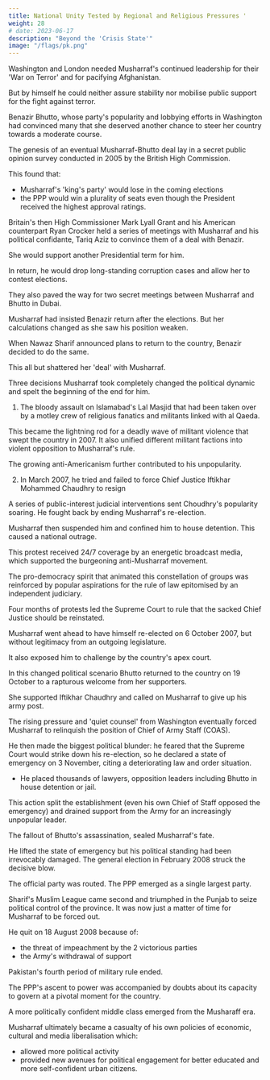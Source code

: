 ```yaml
---
title: National Unity Tested by Regional and Religious Pressures '
weight: 28
# date: 2023-06-17
description: "Beyond the 'Crisis State'"
image: "/flags/pk.png"
---
```



Washington and London needed Musharraf's continued leadership for their 'War on Terror' and for pacifying Afghanistan. 

But by himself he could neither assure stability nor mobilise public support for the fight against terror.

Benazir Bhutto, whose party's popularity and lobbying efforts in Washington had convinced many that she deserved another chance to steer her country towards a moderate course.

The genesis of an eventual Musharraf-Bhutto deal lay in a secret public opinion survey conducted in 2005 by the British High Commission.

This found that:
- Musharraf's 'king's party' would lose in the coming elections
- the PPP would win a plurality of seats even though the President received the highest approval ratings.

Britain's then High Commissioner Mark Lyall Grant and his American counterpart Ryan Crocker held a series of meetings with Musharraf and his political confidante, Tariq Aziz to convince them of a deal with Benazir.

She would support another Presidential term for him.

In return, he would drop long-standing corruption cases and allow her to contest elections. 

<!-- Long discussions at Army House between Musharraf, the American and British envoys, Aziz and the President's chief of staff General Hamid Javed shaped the contours of this deal.  -->

They also paved the way for two secret meetings between Musharraf and Bhutto in Dubai.

Musharraf had insisted Benazir return after the elections. But her calculations changed as she saw his position weaken. 

When Nawaz Sharif announced plans to return to the country, Benazir decided to do the same.

This all but shattered her 'deal' with Musharraf.

Three decisions Musharraf took completely changed the political dynamic and spelt the beginning of the end for him. 

1. The bloody assault on Islamabad's Lal Masjid that had been taken over by a motley crew of religious fanatics and militants linked with al Qaeda.

<!-- Musharraf's vacillation had allowed the
situation to deteriorate to such a point that when Special Forces were
ordered—under m u c h international pressure—to storm the mosque,
79the botched operation left over a hundred people dead.  -->

This became the lightning rod for a deadly wave of militant violence that swept the country in 2007. It also unified different militant factions into violent opposition to Musharraf's rule.

The growing anti-Americanism further contributed to his unpopularity.

2. In March 2007, he tried and failed to force Chief Justice Iftikhar Mohammed Chaudhry to resign

A series of public-interest judicial interventions sent Choudhry's popularity soaring. He fought back by ending Musharraf's re-election.

Musharraf then suspended him and confined him to house detention. This caused a national outrage.

<!--  with lawyers leading street protests across the country,
joined by opposition parties, civil society organisations and other
professional groups including women in large numbers.  -->

This protest received 24/7 coverage by an energetic broadcast media, which supported the burgeoning anti-Musharraf movement. 

<!-- It coalesced with other groups into an urban coalition united by the desire to see the General relinquish power.  -->

The pro-democracy spirit that animated this constellation of groups was reinforced by popular aspirations for the rule of law epitomised by an independent judiciary. 

Four months of protests led the Supreme Court to rule that the sacked Chief Justice should be reinstated.

Musharraf went ahead to have himself re-elected on 6 October 2007, but without legitimacy from an outgoing legislature.

<!-- While he won the vote from a parliament controlled by the 'king's party' the endorsement  rather than a freshly mandated one deprived his election of legitimacy.  -->

It also exposed him to challenge by the country's apex court.

In this changed political scenario Bhutto returned to the country on 19 October to a rapturous welcome from her supporters.

She supported Iftikhar Chaudhry and called on Musharraf to give up his army post. 

The rising pressure and 'quiet counsel' from Washington eventually forced Musharraf to relinquish the position of Chief of Army Staff (COAS).

<!--  and hand over charge to General Ashfaq
Parvez Kayani on 28 November 2007. -->

He then made the biggest political blunder: he feared that the Supreme Court would strike down his re-election, so he declared a state of emergency on 3 November, citing a deteriorating law and order situation.
- He placed thousands of lawyers, opposition leaders including Bhutto in house detention or jail. 

This action split the establishment (even his own Chief of Staff opposed the emergency) and drained support from the Army for an increasingly unpopular leader.

The fallout of Bhutto's assassination, sealed Musharraf's fate.

He lifted the state of emergency but his political standing had been irrevocably damaged. The general election in February 2008 struck the decisive blow.

The official party was routed. The PPP emerged as a single largest party.

Sharif's Muslim League came second and triumphed in the Punjab to seize political control of the province. It was now just a matter of time for Musharraf to be forced out. 

He quit on 18 August 2008 because of:
- the threat of impeachment by the 2 victorious parties
- the Army's withdrawal of support 


Pakistan's fourth period of military rule ended. 

<!-- Another phase of democratic governance began but under the
unlikely stewardship of a man with no experience in government. Bereft
of a popular national leader and led instead by a man dogged by his past, -->

The PPP's ascent to power was accompanied by doubts about its capacity to govern at a pivotal moment for the country.

<!-- Musharraf was gone but the changes he had helped to initiate
outlasted him and transformed many aspects of the country's political
terrain. The most significant of those was the emergence of  -->

A more politically confident middle class emerged from the Musharaff era. 

<!-- —fostered by the economic growth and
consumer boom of his era and empowered by the information revolution
that his initially liberal media policies made possible. Indeed  -->

Musharraf ultimately became a casualty of his own policies of economic, cultural and media liberalisation which:
- allowed more political activity
- provided new avenues for political engagement for better educated and more self-confident urban citizens.

